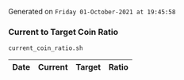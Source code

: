 Generated on `Friday 01-October-2021 at 19:45:58`

### Current to Target Coin Ratio
`current_coin_ratio.sh`

Date|Current|Target|Ratio
---|---|---|---
